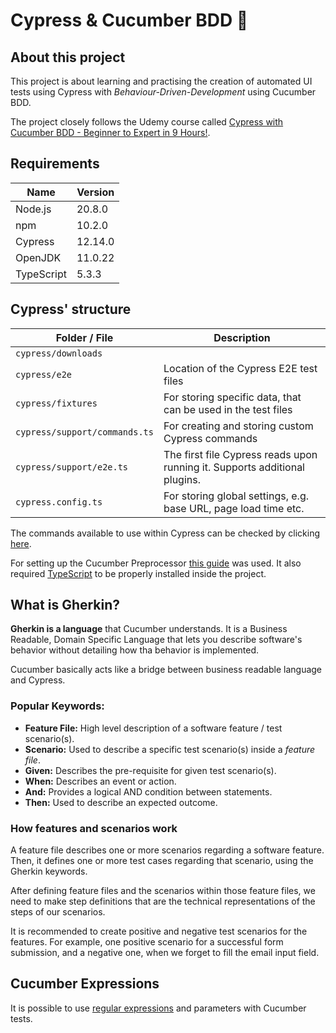 # Cypress & Cucumber BDD 🤖

## About this project

This project is about learning and practising the creation of automated UI tests using
Cypress with _Behaviour-Driven-Development_ using Cucumber BDD.

The project closely follows the Udemy course called
[Cypress with Cucumber BDD - Beginner to Expert in 9 Hours!](https://www.udemy.com/course/cypress-with-cucumber-bdd-beginner-to-expert-in-9-hours).

## Requirements

| Name       | Version |
| ---------- | ------- |
| Node.js    | 20.8.0  |
| npm        | 10.2.0  |
| Cypress    | 12.14.0 |
| OpenJDK    | 11.0.22 |
| TypeScript | 5.3.3   |

## Cypress' structure

| Folder / File                 | Description                                                                |
| ----------------------------- | -------------------------------------------------------------------------- |
| `cypress/downloads`           |                                                                            |
| `cypress/e2e`                 | Location of the Cypress E2E test files                                     |
| `cypress/fixtures`            | For storing specific data, that can be used in the test files              |
| `cypress/support/commands.ts` | For creating and storing custom Cypress commands                           |
| `cypress/support/e2e.ts`      | The first file Cypress reads upon running it. Supports additional plugins. |
| `cypress.config.ts`           | For storing global settings, e.g. base URL, page load time etc.            |

The commands available to use within Cypress can be checked by clicking
[here](https://docs.cypress.io/api/table-of-contents).

For setting up the Cucumber Preprocessor
[this guide](https://github.com/badeball/cypress-cucumber-preprocessor/blob/master/docs/quick-start.md) was used.
It also required [TypeScript](https://docs.cypress.io/guides/tooling/typescript-support#Install-TypeScript) to be properly installed inside the project.

## What is Gherkin?

**Gherkin is a language** that Cucumber understands. It is a Business Readable,
Domain Specific Language that lets you describe software's behavior without
detailing how tha behavior is implemented.

Cucumber basically acts like a bridge between business readable language and Cypress.

### Popular Keywords:

- **Feature File:** High level description of a software feature / test scenario(s).
- **Scenario:** Used to describe a specific test scenario(s) inside a _feature file_.
- **Given:** Describes the pre-requisite for given test scenario(s).
- **When:** Describes an event or action.
- **And:** Provides a logical AND condition between statements.
- **Then:** Used to describe an expected outcome.

### How features and scenarios work

A feature file describes one or more scenarios regarding a software feature. Then,
it defines one or more test cases regarding that scenario, using the Gherkin keywords.

After defining feature files and the scenarios within those feature files, we need to
make step definitions that are the technical representations of the steps of our scenarios.

It is recommended to create positive and negative test scenarios for the features.
For example, one positive scenario for a successful form submission, and a negative one,
when we forget to fill the email input field.

## Cucumber Expressions

It is possible to use [regular expressions](https://github.com/cucumber/cucumber-expressions#readme)
and parameters with Cucumber tests.
